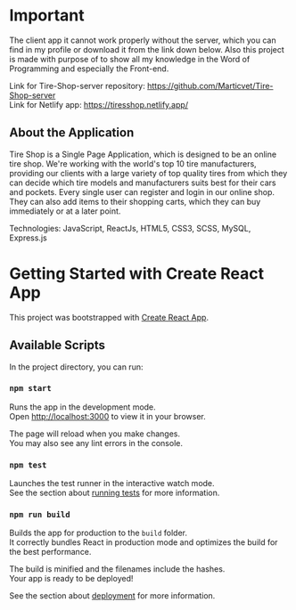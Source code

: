 # Important

The client app it cannot work properly without the server, which you can find in my profile or download it from the link down below. Also this project is made with purpose of to show all my knowledge in the Word of Programming and especially the Front-end.

Link for Tire-Shop-server repository: https://github.com/Marticvet/Tire-Shop-server <br />
Link for Netlify app: https://tiresshop.netlify.app/

## About the Application

Tire Shop is a Single Page Application, which is designed to be an online tire
shop. We're working with the world's top 10 tire manufacturers, providing our
clients with a large variety of top quality tires from which they can decide which
tire models and manufacturers suits best for their cars and pockets. Every single
user can register and login in our online shop. They can also add items to their
shopping carts, which they can buy immediately or at a later point.

Technologies: JavaScript, ReactJs, HTML5, CSS3, SCSS, MySQL, Express.js

# Getting Started with Create React App

This project was bootstrapped with [Create React App](https://github.com/facebook/create-react-app).

## Available Scripts

In the project directory, you can run:

### `npm start`

Runs the app in the development mode.\
Open [http://localhost:3000](http://localhost:3000) to view it in your browser.

The page will reload when you make changes.\
You may also see any lint errors in the console.

### `npm test`

Launches the test runner in the interactive watch mode.\
See the section about [running tests](https://facebook.github.io/create-react-app/docs/running-tests) for more information.

### `npm run build`

Builds the app for production to the `build` folder.\
It correctly bundles React in production mode and optimizes the build for the best performance.

The build is minified and the filenames include the hashes.\
Your app is ready to be deployed!

See the section about [deployment](https://facebook.github.io/create-react-app/docs/deployment) for more information.

